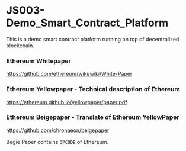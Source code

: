 # JS003-Demo_Smart_Contract_Platform
This is a demo smart contract platform running on top of decentralized blockchain.

### Ethereum Whitepaper
https://github.com/ethereum/wiki/wiki/White-Paper

### Ethereum Yellowpaper - Technical description of Ethereum
https://ethereum.github.io/yellowpaper/paper.pdf

### Ethereum Beigepaper - Translate of Ethereum YellowPaper
https://github.com/chronaeon/beigepaper

Begie Paper contains `OPCODE` of Ethereum.